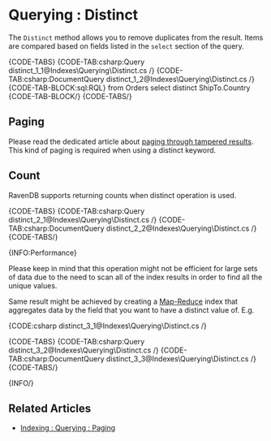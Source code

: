 ﻿# Querying : Distinct

The `Distinct` method allows you to remove duplicates from the result. Items are compared based on fields listed in the `select` section of the query. 

{CODE-TABS}
{CODE-TAB:csharp:Query distinct_1_1@Indexes\Querying\Distinct.cs /}
{CODE-TAB:csharp:DocumentQuery distinct_1_2@Indexes\Querying\Distinct.cs /}
{CODE-TAB-BLOCK:sql:RQL}
from Orders 
select distinct ShipTo.Country 
{CODE-TAB-BLOCK/}
{CODE-TABS/}

## Paging 

Please read the dedicated article about [paging through tampered results](../../indexes/querying/paging#paging-through-tampered-results). This kind of paging is required when using a distinct keyword.

## Count

RavenDB supports returning counts when distinct operation is used.

{CODE-TABS}
{CODE-TAB:csharp:Query distinct_2_1@Indexes\Querying\Distinct.cs /}
{CODE-TAB:csharp:DocumentQuery distinct_2_2@Indexes\Querying\Distinct.cs /}
{CODE-TABS/}

{INFO:Performance}

Please keep in mind that this operation might not be efficient for large sets of data due to the need to scan all of the index results in order to find all the unique values.

Same result might be achieved by creating a [Map-Reduce](../../indexes/map-reduce-indexes) index that aggregates data by the field that you want to have a distinct value of. E.g.

{CODE:csharp distinct_3_1@Indexes\Querying\Distinct.cs /}

{CODE-TABS}
{CODE-TAB:csharp:Query distinct_3_2@Indexes\Querying\Distinct.cs /}
{CODE-TAB:csharp:DocumentQuery distinct_3_3@Indexes\Querying\Distinct.cs /}
{CODE-TABS/}

{INFO/}

## Related Articles

- [Indexing : Querying : Paging](../../indexes/querying/paging)
